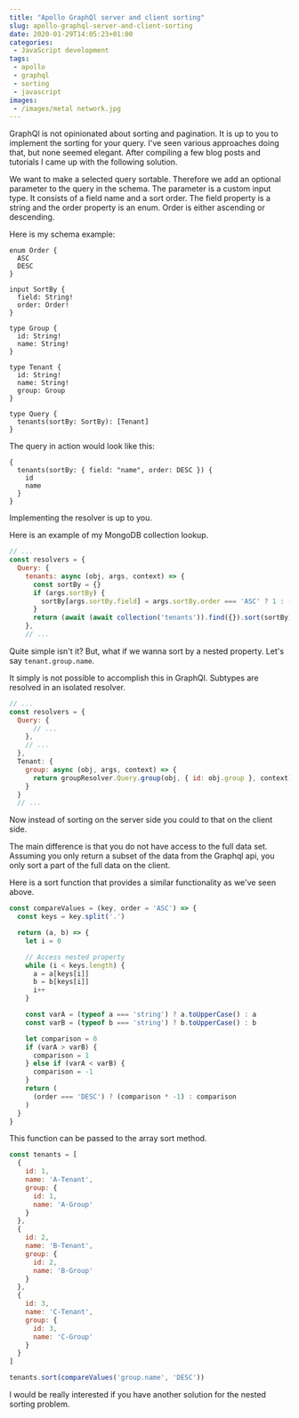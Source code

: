```yaml
---
title: "Apollo GraphQl server and client sorting"
slug: apollo-graphql-server-and-client-sorting
date: 2020-01-29T14:05:23+01:00
categories:
 - JavaScript development
tags:
 - apollo
 - graphql
 - sorting
 - javascript
images:
 - /images/metal network.jpg
---
```


GraphQl is not opinionated about sorting and pagination. It is up to you to implement the sorting for your query. I've seen various approaches doing that, but none seemed elegant. After compiling a few blog posts and tutorials I came up with the following solution.
<!--more-->

We want to make a selected query sortable. Therefore we add an optional parameter to the query in the schema. The parameter is a custom input type. It consists of a field name and a sort order. The field property is a string and the order property is an enum. Order is either ascending or descending.

Here is my schema example:

```gql
enum Order {
  ASC
  DESC
}

input SortBy {
  field: String!
  order: Order!
}

type Group {
  id: String!
  name: String!
}

type Tenant {
  id: String!
  name: String!
  group: Group
}

type Query {
  tenants(sortBy: SortBy): [Tenant]
}
```

The query in action would look like this:

```gql
{
  tenants(sortBy: { field: "name", order: DESC }) {
    id
    name
  }
}
```

Implementing the resolver is up to you.

Here is an example of my MongoDB collection lookup.

```js
// ...
const resolvers = {
  Query: {
    tenants: async (obj, args, context) => {
      const sortBy = {}
      if (args.sortBy) {
        sortBy[args.sortBy.field] = args.sortBy.order === 'ASC' ? 1 : -1
      }
      return (await (await collection('tenants')).find({}).sort(sortBy).toArray()).map(prepare)
    },
    // ...
```

Quite simple isn't it? But, what if we wanna sort by a nested property. Let's say `tenant.group.name`.

It simply is not possible to accomplish this in GraphQl. Subtypes are resolved in an isolated resolver.

```js
// ...
const resolvers = {
  Query: {
      // ...
    },
    // ...
  },
  Tenant: {
    group: async (obj, args, context) => {
      return groupResolver.Query.group(obj, { id: obj.group }, context)
    }
  }
  // ...
```

Now instead of sorting on the server side you could to that on the client side.

The main difference is that you do not have access to the full data set. Assuming you only return a subset of the data from the Graphql api, you only sort a part of the full data on the client.

Here is a sort function that provides a similar functionality as we've seen above.

```js
const compareValues = (key, order = 'ASC') => {
  const keys = key.split('.')

  return (a, b) => {
    let i = 0

    // Access nested property
    while (i < keys.length) {
      a = a[keys[i]]
      b = b[keys[i]]
      i++
    }

    const varA = (typeof a === 'string') ? a.toUpperCase() : a
    const varB = (typeof b === 'string') ? b.toUpperCase() : b

    let comparison = 0
    if (varA > varB) {
      comparison = 1
    } else if (varA < varB) {
      comparison = -1
    }
    return (
      (order === 'DESC') ? (comparison * -1) : comparison
    )
  }
}
```

This function can be passed to the array sort method.

```js
const tenants = [
  {
    id: 1,
    name: 'A-Tenant',
    group: {
      id: 1,
      name: 'A-Group'
    }
  },
  {
    id: 2,
    name: 'B-Tenant',
    group: {
      id: 2,
      name: 'B-Group'
    }
  },
  {
    id: 3,
    name: 'C-Tenant',
    group: {
      id: 3,
      name: 'C-Group'
    }
  }
]

tenants.sort(compareValues('group.name', 'DESC'))
```

I would be really interested if you have another solution for the nested sorting problem.
